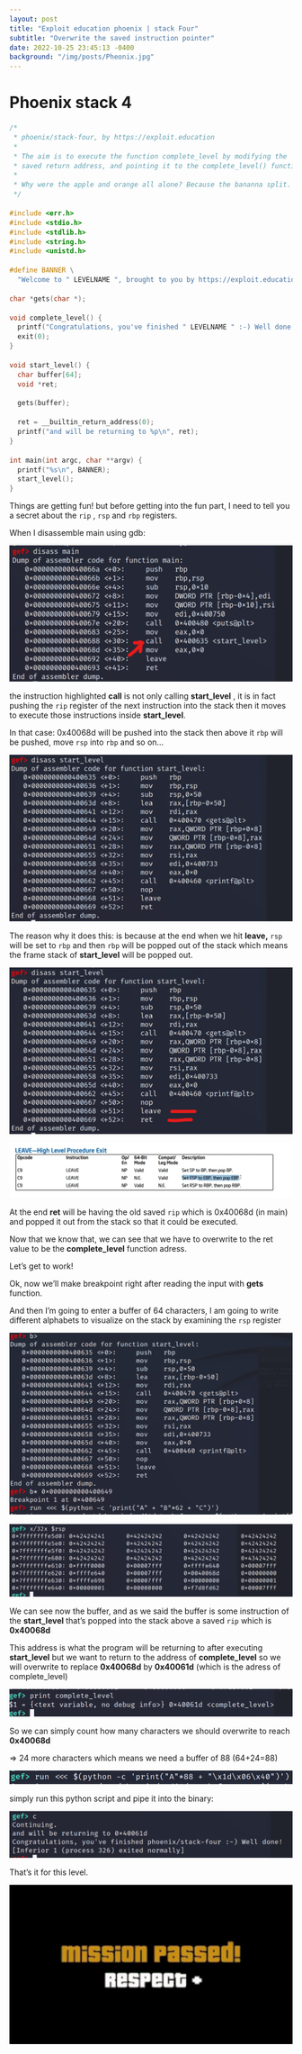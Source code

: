 ```yaml
---
layout: post
title: "Exploit education phoenix | stack Four"
subtitle: "Overwrite the saved instruction pointer"
date: 2022-10-25 23:45:13 -0400
background: "/img/posts/Pheonix.jpg"
---
```


# Phoenix stack 4

```c
/*
 * phoenix/stack-four, by https://exploit.education
 *
 * The aim is to execute the function complete_level by modifying the
 * saved return address, and pointing it to the complete_level() function.
 *
 * Why were the apple and orange all alone? Because the bananna split.
 */

#include <err.h>
#include <stdio.h>
#include <stdlib.h>
#include <string.h>
#include <unistd.h>

#define BANNER \
  "Welcome to " LEVELNAME ", brought to you by https://exploit.education"

char *gets(char *);

void complete_level() {
  printf("Congratulations, you've finished " LEVELNAME " :-) Well done!\n");
  exit(0);
}

void start_level() {
  char buffer[64];
  void *ret;

  gets(buffer);

  ret = __builtin_return_address(0);
  printf("and will be returning to %p\n", ret);
}

int main(int argc, char **argv) {
  printf("%s\n", BANNER);
  start_level();
}
```

Things are getting fun! but before getting into the fun part, I need to tell you a secret about the `rip` , `rsp` and `rbp` registers.

When I disassemble main using gdb:

![Untitled](/img/posts/stack4/Untitled.png)

the instruction highlighted **call** is not only calling **start_level** , it is in fact pushing the `rip` register of the next instruction into the stack then it moves to execute those instructions inside **start_level**.

In that case: 0x40068d will be pushed into the stack then above it `rbp` will be pushed, move `rsp` into `rbp` and so on…

![Untitled](/img/posts/stack4/Untitled%201.png)

The reason why it does this: is because at the end when we hit **leave,** `rsp` will be set to `rbp` and then `rbp` will be popped out of the stack which means the frame stack of **start_level** will be popped out.

![Untitled](/img/posts/stack4/Untitled%202.png)

![Untitled](/img/posts/stack4/Untitled%203.png)

At the end **ret** will be having the old saved `rip` which is 0x40068d (in main) and popped it out from the stack so that it could be executed.

Now that we know that, we can see that we have to overwrite to the ret value to be the **complete_level** function adress.

Let’s get to work!

Ok, now we’ll make breakpoint right after reading the input with **gets** function.

And then I’m going to enter a buffer of 64 characters, I am going to write different alphabets to visualize on the stack by examining the `rsp` register

![Untitled](/img/posts/stack4/Untitled%204.png)

![Untitled](/img/posts/stack4/Untitled%205.png)

We can see now the buffer, and as we said the buffer is some instruction of the **start_level** that’s popped into the stack above a saved `rip` which is **0x40068d**

This address is what the program will be returning to after executing **start_level** but we want to return to the address of **complete_level** so we will overwrite to replace **0x40068d** by **0x40061d** (which is the adress of complete_level)

![Untitled](/img/posts/stack4/Untitled%206.png)

So we can simply count how many characters we should overwrite to reach **0x40068d**

⇒ 24 more characters which means we need a buffer of 88 (64+24=88)

![Untitled](/img/posts/stack4/Untitled%207.png)

simply run this python script and pipe it into the binary:

![Untitled](/img/posts/stack4/Untitled%208.png)

That’s it for this level.

![df.png](/img/posts/stack4/df.png)
